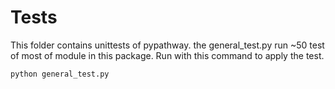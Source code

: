 # Tests
This folder contains unittests of pypathway. the general_test.py run ~50 test of most of module in this package. Run with this command to apply the test.
```
python general_test.py
```
